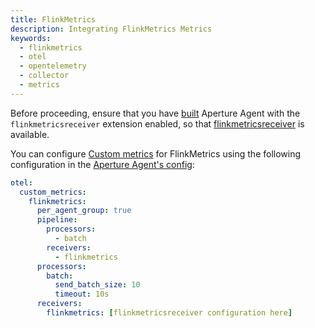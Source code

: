 ```yaml
---
title: FlinkMetrics
description: Integrating FlinkMetrics Metrics
keywords:
  - flinkmetrics
  - otel
  - opentelemetry
  - collector
  - metrics
---
```


Before proceeding, ensure that you have [built][build] Aperture Agent with the
`flinkmetricsreceiver` extension enabled, so that
[flinkmetricsreceiver][receiver] is available.

You can configure [Custom metrics][custom-metrics] for FlinkMetrics using the
following configuration in the [Aperture Agent's config][agent-config]:

```yaml
otel:
  custom_metrics:
    flinkmetrics:
      per_agent_group: true
      pipeline:
        processors:
          - batch
        receivers:
          - flinkmetrics
      processors:
        batch:
          send_batch_size: 10
          timeout: 10s
      receivers:
        flinkmetrics: [flinkmetricsreceiver configuration here]
```

[build]: /reference/aperturectl/build/agent/agent.md
[receiver]:
  https://github.com/open-telemetry/opentelemetry-collector-contrib/tree/main/receiver/flinkmetricsreceiver
[custom-metrics]: /reference/configuration/agent.md#custom-metrics-config
[agent-config]: /reference/configuration/agent.md#agent-o-t-e-l-config
